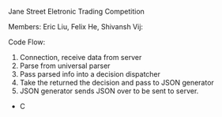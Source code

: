 Jane Street Eletronic Trading Competition


Members: Eric Liu, Felix He, Shivansh Vij:


Code Flow:

1. Connection, receive data from server
2. Parse from universal parser
3. Pass parsed info into a decision dispatcher
4. Take the returned the decision and pass to JSON generator
5. JSON generator sends JSON over to be sent to server. 
- C